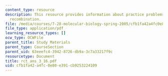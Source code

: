```yaml
---
content_type: resource
description: This resource provides information about practice problems on homologous
  recombination.
file: /media/courses/7-28-molecular-biology-spring-2005/cfb1fa42a4fc0e80e391cb9253224109_rct_ans_3_16.pdf
file_type: application/pdf
learning_resource_types: []
ocw_type: OCWFile
parent_title: Study Materials
parent_type: CourseSection
parent_uid: 63eeefc4-3942-8726-db9a-3c7a33217f9c
resourcetype: Document
title: rct_ans_3_16.pdf
uid: cfb1fa42-a4fc-0e80-e391-cb9253224109
---
```

